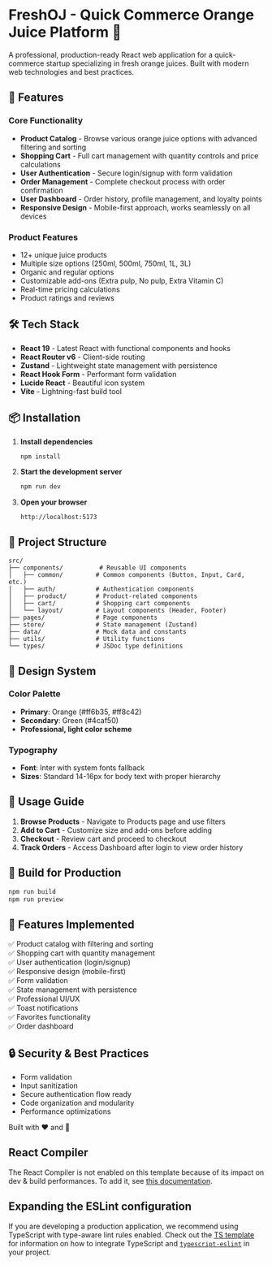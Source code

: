 # FreshOJ - Quick Commerce Orange Juice Platform 🍊

A professional, production-ready React web application for a quick-commerce startup specializing in fresh orange juices. Built with modern web technologies and best practices.

## 🚀 Features

### Core Functionality
- **Product Catalog** - Browse various orange juice options with advanced filtering and sorting
- **Shopping Cart** - Full cart management with quantity controls and price calculations
- **User Authentication** - Secure login/signup with form validation
- **Order Management** - Complete checkout process with order confirmation
- **User Dashboard** - Order history, profile management, and loyalty points
- **Responsive Design** - Mobile-first approach, works seamlessly on all devices

### Product Features
- 12+ unique juice products
- Multiple size options (250ml, 500ml, 750ml, 1L, 3L)
- Organic and regular options
- Customizable add-ons (Extra pulp, No pulp, Extra Vitamin C)
- Real-time pricing calculations
- Product ratings and reviews

## 🛠️ Tech Stack

- **React 19** - Latest React with functional components and hooks
- **React Router v6** - Client-side routing
- **Zustand** - Lightweight state management with persistence
- **React Hook Form** - Performant form validation
- **Lucide React** - Beautiful icon system
- **Vite** - Lightning-fast build tool

## 📦 Installation

1. **Install dependencies**
   ```bash
   npm install
   ```

2. **Start the development server**
   ```bash
   npm run dev
   ```

3. **Open your browser**
   ```
   http://localhost:5173
   ```

## 📁 Project Structure

```
src/
├── components/          # Reusable UI components
│   ├── common/         # Common components (Button, Input, Card, etc.)
│   ├── auth/           # Authentication components
│   ├── product/        # Product-related components
│   ├── cart/           # Shopping cart components
│   └── layout/         # Layout components (Header, Footer)
├── pages/              # Page components
├── store/              # State management (Zustand)
├── data/               # Mock data and constants
├── utils/              # Utility functions
└── types/              # JSDoc type definitions
```

## 🎨 Design System

### Color Palette
- **Primary**: Orange (#ff6b35, #ff8c42)
- **Secondary**: Green (#4caf50)
- **Professional, light color scheme**

### Typography
- **Font**: Inter with system fonts fallback
- **Sizes**: Standard 14-16px for body text with proper hierarchy

## 🚦 Usage Guide

1. **Browse Products** - Navigate to Products page and use filters
2. **Add to Cart** - Customize size and add-ons before adding
3. **Checkout** - Review cart and proceed to checkout
4. **Track Orders** - Access Dashboard after login to view order history

## 🚀 Build for Production

```bash
npm run build
npm run preview
```

## 📱 Features Implemented

✅ Product catalog with filtering and sorting  
✅ Shopping cart with quantity management  
✅ User authentication (login/signup)  
✅ Responsive design (mobile-first)  
✅ Form validation  
✅ State management with persistence  
✅ Professional UI/UX  
✅ Toast notifications  
✅ Favorites functionality  
✅ Order dashboard  

## 🔒 Security & Best Practices

- Form validation
- Input sanitization
- Secure authentication flow ready
- Code organization and modularity
- Performance optimizations

Built with ❤️ and 🍊

## React Compiler

The React Compiler is not enabled on this template because of its impact on dev & build performances. To add it, see [this documentation](https://react.dev/learn/react-compiler/installation).

## Expanding the ESLint configuration

If you are developing a production application, we recommend using TypeScript with type-aware lint rules enabled. Check out the [TS template](https://github.com/vitejs/vite/tree/main/packages/create-vite/template-react-ts) for information on how to integrate TypeScript and [`typescript-eslint`](https://typescript-eslint.io) in your project.
